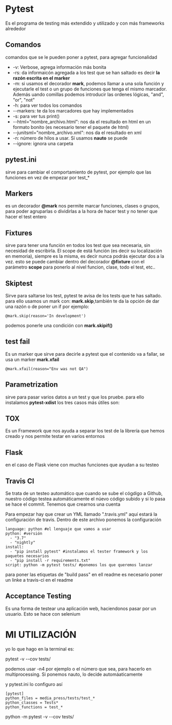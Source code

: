 # Pytest
Es el programa de testing más extendido y utilizado y con más frameworks alrededor

## Comandos
comandos que se le pueden poner a pytest, para agregar funcionalidad
* -v: Verbose, agrega información más bonita
* -rs: da informaicón agregada a los test que se han saltado es decir **la razón escrita en el marker**
* -m: si usamos el decorador **mark**, podemos llamar a una sola función y ejecutarle el test o un grupo de funciones que tenga el mismo marcador. Además uando comillas podemos introducir las ordenes lógicas, "and", "or", "not"
* -h: para ver todos los comandos
* --markers: te da los marcadores que hay implementados
* -s: para ver tus print()
* --html="nombre_archivo.html": nos da el resultado en html en un formato bonito (es necesario tener el paquete de html)
* --junitsml="nombre_archivo.xml": nos da el resultado en xml
* -n: número de hilos a usar. Sí usamos **nauto** se puede
* --ignore: ignora una carpeta


## pytest.ini
sirve para cambiar el comportamiento de pytest, por ejemplo que las funciones en vez de empezar por test_*

## Markers
es un decorador **@mark** nos permite marcar funciones, clases o grupos, para poder agruparlas o dividirlas a la hora de hacer test y no tener que hacer el test entero

## Fixtures
sirve para tener una función en todos los test que sea necesaria, sin necesidad de escribirla. El scope de está función (es decir su localización en memoria), siempre es la misma, es decir nunca podrás ejecutar dos a la vez. esto se puede cambiar dentro del decorador **@fixture** con el parámetro **scope** para ponerlo al nivel funcion, clase, todo el test, etc..

## Skiptest
Sirve para saltarse los test, pytest te avisa de los tests que te has saltado. para ello usamos un mark con: **mark.skip**,también te da la opción de dar una razón o de poner un if por ejemplo:
```
@mark.skip(reason='In development')
```

podemos ponerle una condición con **mark.skipif()**

## test fail
Es un marker que sirve para decirle a pytest que el contenido va a fallar, se usa un marker **mark.xfail**
```
@mark.xfail(reason="Env was not QA")
```

## Parametrization
sirve para pasar varios datos a un test y que los pruebe. para ello instalamos **pytest-xdist** los tres casos más útiles son:


## TOX
Es un Framework que nos ayuda a separar los test de la librería que hemos creado y nos permite testar en varios entornos

## Flask
en el caso de Flask viene con muchas funciones que ayudan a su testeo  

## Travis CI
Se trata de un testeo automático que cuando se sube el cógdigo a Github, nuestro código testea automáticamente el núevo código subido y si lo pasa se hace el commit. Tenemos que crearnos una cuenta

Para empezar hay que crear un YML llamado ".travis.yml" aquí estará la configuración de travis. Dentro de este archivo ponemos la configuración

```
language: python #el lenguaje que vamos a usar
python: #versión
  - "3.7"
  - "nightly"
install:
  - "pip install pytest" #instalamos el tester framework y los paquetes necesarios
  - "pip install -r requirements.txt"
script: python -m pytest tests/ #ponemos los que queremos lanzar
```

para poner las etiquetas de "build pass" en ell readme es necesario poner un linke a travis-ci en el readme


## Acceptance Testing
Es una forma de testear una aplicación web, haciendonos pasar por un usuario. Esto se hace con selenium 


# MI UTILIZACIÓN
yo lo que hago en la terminal es:

pytest -v --cov tests/ 

podemos usar -n4 por ejemplo o el número que sea, para hacerlo en multiprocessing.
Si ponemos nauto, lo decide automáaticamente

y pytest.ini lo configuro así

```
[pytest]
python_files = media_press/tests/test_*
python_classes = Tests*
python_functions = test_*
```

 python -m pytest -v --cov tests/